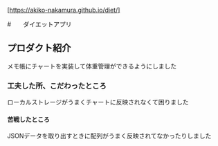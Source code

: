 [https://akiko-nakamura.github.io/diet/]

#　　ダイエットアプリ

## プロダクト紹介
メモ帳にチャートを実装して体重管理ができるようにしました

### 工夫した所、こだわったところ
ローカルストレージがうまくチャートに反映されなくて困りました

#### 苦戦したところ
JSONデータを取り出すときに配列がうまく反映されてなかったりしました



